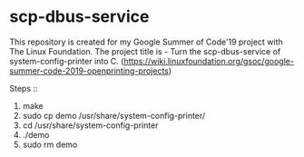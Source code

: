 # scp-dbus-service
This repository is created for my Google Summer of Code'19 project with The Linux Foundation. 
The project title is - Turn the scp-dbus-service of system-config-printer into C. 
(https://wiki.linuxfoundation.org/gsoc/google-summer-code-2019-openprinting-projects)


Steps ::

1. make
2. sudo cp demo /usr/share/system-config-printer/
3. cd /usr/share/system-config-printer
4. ./demo
5. sudo rm demo

